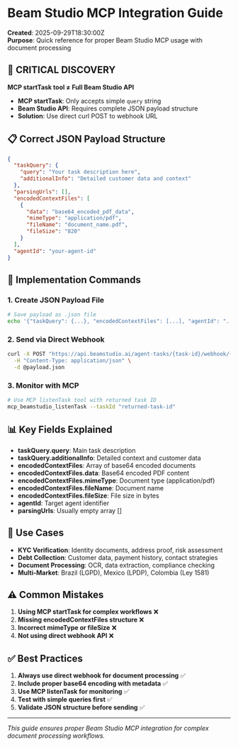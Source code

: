 # Beam Studio MCP Integration Guide

**Created**: 2025-09-29T18:30:00Z  
**Purpose**: Quick reference for proper Beam Studio MCP usage with document processing

## 🚨 **CRITICAL DISCOVERY**

**MCP startTask tool ≠ Full Beam Studio API**

- **MCP startTask**: Only accepts simple `query` string
- **Beam Studio API**: Requires complete JSON payload structure
- **Solution**: Use direct curl POST to webhook URL

## 📋 **Correct JSON Payload Structure**

```json
{
  "taskQuery": {
    "query": "Your task description here",
    "additionalInfo": "Detailed customer data and context"
  },
  "parsingUrls": [],
  "encodedContextFiles": [
    {
      "data": "base64_encoded_pdf_data",
      "mimeType": "application/pdf",
      "fileName": "document_name.pdf",
      "fileSize": "820"
    }
  ],
  "agentId": "your-agent-id"
}
```

## 🔧 **Implementation Commands**

### **1. Create JSON Payload File**
```bash
# Save payload as .json file
echo '{"taskQuery": {...}, "encodedContextFiles": [...], "agentId": "..."}' > payload.json
```

### **2. Send via Direct Webhook**
```bash
curl -X POST "https://api.beamstudio.ai/agent-tasks/{task-id}/webhook/{webhook-id}" \
  -H "Content-Type: application/json" \
  -d @payload.json
```

### **3. Monitor with MCP**
```bash
# Use MCP listenTask tool with returned task ID
mcp_beamstudio_listenTask --taskId "returned-task-id"
```

## 📊 **Key Fields Explained**

- **taskQuery.query**: Main task description
- **taskQuery.additionalInfo**: Detailed context and customer data
- **encodedContextFiles**: Array of base64 encoded documents
- **encodedContextFiles.data**: Base64 encoded PDF content
- **encodedContextFiles.mimeType**: Document type (application/pdf)
- **encodedContextFiles.fileName**: Document name
- **encodedContextFiles.fileSize**: File size in bytes
- **agentId**: Target agent identifier
- **parsingUrls**: Usually empty array []

## 🎯 **Use Cases**

- **KYC Verification**: Identity documents, address proof, risk assessment
- **Debt Collection**: Customer data, payment history, contact strategies
- **Document Processing**: OCR, data extraction, compliance checking
- **Multi-Market**: Brazil (LGPD), Mexico (LPDP), Colombia (Ley 1581)

## ⚠️ **Common Mistakes**

1. **Using MCP startTask for complex workflows** ❌
2. **Missing encodedContextFiles structure** ❌
3. **Incorrect mimeType or fileSize** ❌
4. **Not using direct webhook API** ❌

## ✅ **Best Practices**

1. **Always use direct webhook for document processing** ✅
2. **Include proper base64 encoding with metadata** ✅
3. **Use MCP listenTask for monitoring** ✅
4. **Test with simple queries first** ✅
5. **Validate JSON structure before sending** ✅

---
*This guide ensures proper Beam Studio MCP integration for complex document processing workflows.*
